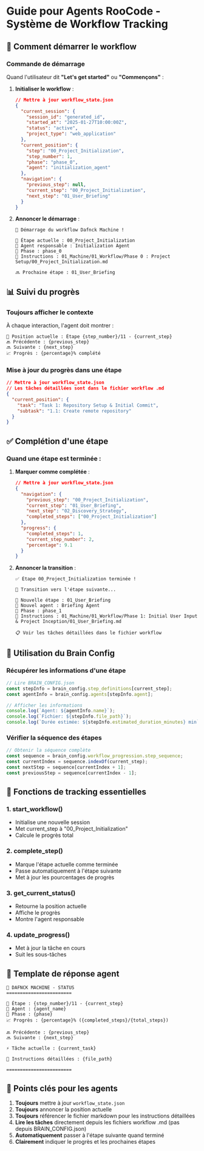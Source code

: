 # Guide pour Agents RooCode - Système de Workflow Tracking

## 🚀 Comment démarrer le workflow

### Commande de démarrage
Quand l'utilisateur dit **"Let's get started"** ou **"Commençons"** :

1. **Initialiser le workflow** :
   ```json
   // Mettre à jour workflow_state.json
   {
     "current_session": {
       "session_id": "generated_id",
       "started_at": "2025-01-27T10:00:00Z",
       "status": "active",
       "project_type": "web_application"
     },
     "current_position": {
       "step": "00_Project_Initialization",
       "step_number": 1,
       "phase": "phase_0",
       "agent": "initialization_agent"
     },
     "navigation": {
       "previous_step": null,
       "current_step": "00_Project_Initialization",
       "next_step": "01_User_Briefing"
     }
   }
   ```

2. **Annoncer le démarrage** :
   ```
   🚀 Démarrage du workflow Dafnck Machine !
   
   📍 Étape actuelle : 00_Project_Initialization
   🤖 Agent responsable : Initialization Agent
   📁 Phase : phase_0
   📄 Instructions : 01_Machine/01_Workflow/Phase 0 : Project Setup/00_Project_Initialization.md
   
   🔜 Prochaine étape : 01_User_Briefing
   ```

## 📊 Suivi du progrès

### Toujours afficher le contexte
À chaque interaction, l'agent doit montrer :

```
📍 Position actuelle : Étape {step_number}/11 - {current_step}
🔙 Précédente : {previous_step}
🔜 Suivante : {next_step}
📈 Progrès : {percentage}% complété
```

### Mise à jour du progrès dans une étape
```json
// Mettre à jour workflow_state.json
// Les tâches détaillées sont dans le fichier workflow .md
{
  "current_position": {
    "task": "Task 1: Repository Setup & Initial Commit",
    "subtask": "1.1: Create remote repository"
  }
}
```

## ✅ Complétion d'une étape

### Quand une étape est terminée :

1. **Marquer comme complétée** :
   ```json
   // Mettre à jour workflow_state.json
   {
     "navigation": {
       "previous_step": "00_Project_Initialization",
       "current_step": "01_User_Briefing", 
       "next_step": "02_Discovery_Strategy",
       "completed_steps": ["00_Project_Initialization"]
     },
     "progress": {
       "completed_steps": 1,
       "current_step_number": 2,
       "percentage": 9.1
     }
   }
   ```

2. **Annoncer la transition** :
   ```
   ✅ Étape 00_Project_Initialization terminée !
   
   🔄 Transition vers l'étape suivante...
   
   📍 Nouvelle étape : 01_User_Briefing
   🤖 Nouvel agent : Briefing Agent
   📁 Phase : phase_1
   📄 Instructions : 01_Machine/01_Workflow/Phase 1: Initial User Input & Project Inception/01_User_Briefing.md
   
   📋 Voir les tâches détaillées dans le fichier workflow
   ```

## 🧠 Utilisation du Brain Config

### Récupérer les informations d'une étape
```javascript
// Lire BRAIN_CONFIG.json
const stepInfo = brain_config.step_definitions[current_step];
const agentInfo = brain_config.agents[stepInfo.agent];

// Afficher les informations
console.log(`Agent: ${agentInfo.name}`);
console.log(`Fichier: ${stepInfo.file_path}`);
console.log(`Durée estimée: ${stepInfo.estimated_duration_minutes} min`);
```

### Vérifier la séquence des étapes
```javascript
// Obtenir la séquence complète
const sequence = brain_config.workflow_progression.step_sequence;
const currentIndex = sequence.indexOf(current_step);
const nextStep = sequence[currentIndex + 1];
const previousStep = sequence[currentIndex - 1];
```

## 🔄 Fonctions de tracking essentielles

### 1. start_workflow()
- Initialise une nouvelle session
- Met current_step à "00_Project_Initialization"
- Calcule le progrès total

### 2. complete_step()
- Marque l'étape actuelle comme terminée
- Passe automatiquement à l'étape suivante
- Met à jour les pourcentages de progrès

### 3. get_current_status()
- Retourne la position actuelle
- Affiche le progrès
- Montre l'agent responsable

### 4. update_progress()
- Met à jour la tâche en cours
- Suit les sous-tâches

## 📝 Template de réponse agent

```
🧠 DAFNCK MACHINE - STATUS
========================

📍 Étape : {step_number}/11 - {current_step}
🤖 Agent : {agent_name}
📁 Phase : {phase}
📈 Progrès : {percentage}% ({completed_steps}/{total_steps})

🔙 Précédente : {previous_step}
🔜 Suivante : {next_step}

⚡ Tâche actuelle : {current_task}

📄 Instructions détaillées : {file_path}

========================
```

## 🎯 Points clés pour les agents

1. **Toujours** mettre à jour `workflow_state.json` 
2. **Toujours** annoncer la position actuelle
3. **Toujours** référencer le fichier markdown pour les instructions détaillées
4. **Lire les tâches** directement depuis les fichiers workflow .md (pas depuis BRAIN_CONFIG.json)
5. **Automatiquement** passer à l'étape suivante quand terminé
6. **Clairement** indiquer le progrès et les prochaines étapes 